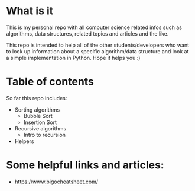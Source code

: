 # What is it
This is my personal repo with all computer science related infos such as 
algorithms, data structures, related topics and articles and the like.

This repo is intended to help all of the other students/developers who want
to look up information about a specific algorithm/data structure and look at a
simple implementation in Python. Hope it helps you :)

# Table of contents
So far this repo includes:
- Sorting algorithms
    - Bubble Sort
    - Insertion Sort
- Recursive algorithms
    - Intro to recursion
- Helpers

# Some helpful links and articles:
- https://www.bigocheatsheet.com/